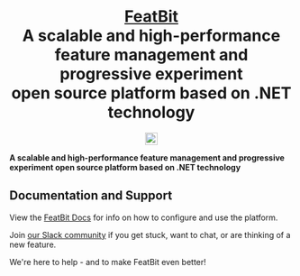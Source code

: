 <h1 align="center">
<b>
    <a href="" >FeatBit</a>  
</b> <br/>
A scalable and high-performance <br/> 
feature management and progressive experiment <br/> 
open source platform based on .NET technology
</h1>

<p>
    
<p align="center">
    <a href="https://join.slack.com/t/featbit/shared_invite/zt-1ew5e2vbb-x6Apan1xZOaYMnFzqZkGNQ"><img src="https://img.shields.io/badge/slack-join-E01E5A?logo=slack" alt="Join us on Slack" height="22"/></a>
</p>
<strong>
A scalable and high-performance feature management and progressive experiment open source platform based on .NET technology
</strong>
</p>




## Documentation and Support

View the [FeatBit Docs](https://join.slack.com/t/featbit/shared_invite/zt-1ew5e2vbb-x6Apan1xZOaYMnFzqZkGNQ) for info on how to configure and use the platform.

Join [our Slack community](https://join.slack.com/t/featbit/shared_invite/zt-1ew5e2vbb-x6Apan1xZOaYMnFzqZkGNQ) if you get stuck, want to chat, or are thinking of a new feature.

We're here to help - and to make FeatBit even better!
